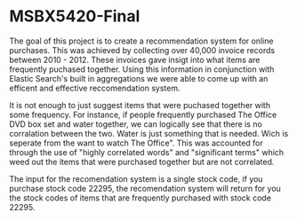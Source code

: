 # MSBX5420-Final

The goal of this project is to create a recommendation system for online purchases. This was achieved by collecting over 40,000 invoice records between 2010 - 2012. These invoices gave insigt into what items are frequently puchased together. Using this information in conjunction with Elastic Search's built in aggregations we were able to come up with an efficent and effective reccomendation system.

It is not enough to just suggest items that were puchased together with some frequency. For instance, if people frequently purchased The Office DVD box set and water together, we can logically see that there is no corralation between the two. Water is just something that is needed. Wich is seperate from the want to watch The Office". This was accounted for through the use of "highly correlated words" and "significant terms" which weed out the items that were purchased together but are not correlated. 

The input for the recomendation system is a single stock code, if you purchase stock code 22295, the recomendation system will return for you the stock codes of items that are frequently purchased with stock code 22295.

